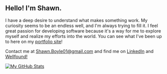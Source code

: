 ## Hello! I'm Shawn.

I have a deep desire to understand what makes something work. My curiosity seems to be an endless well, and I'm always trying to fill it. I feel great passion for developing software because it's a way for me to explore myself and realize my efforts into the world. You can see what I've been up to here on my [portfolio site](https://shawnboyle.codes/)!

Contact me at Shawn.Boyle01@gmail.com and find me on [LinkedIn](https://www.linkedin.com/in/shawnboyle7/) and [Wellfound!](https://angel.co/u/shawn-boyle)

[![My GitHub Stats](https://github-readme-stats.vercel.app/api/?username=ShawnBoyle7&count_private=true&theme=nightowl&showicons=true)](https://github.com/ShawnBoyle7?tab=repositories)

